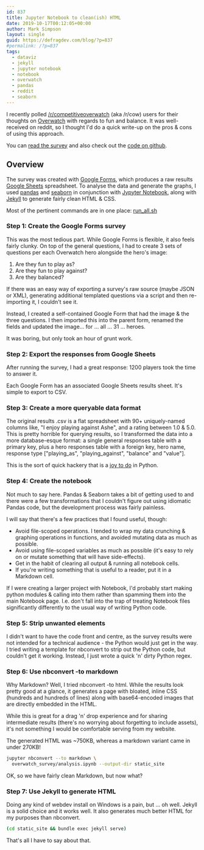 ```yaml
---
id: 837
title: Jupyter Notebook to clean(ish) HTML
date: 2019-10-17T00:12:05+00:00
author: Mark Simpson
layout: single
guid: https://defragdev.com/blog/?p=837
#permalink: /?p=837
tags:
  - dataviz
  - jekyll
  - jupyter notebook
  - notebook
  - overwatch
  - pandas
  - reddit
  - seaborn
---
```

I recently polled [/r/competitiveoverwatch](https://reddit.com/r/competitiveoverwatch) (aka /r/cow) users for their thoughts on [Overwatch](https://playoverwatch.com/en-gb/) with regards to fun and balance. It was well-received on reddit, so I thought I'd do a quick write-up on the pros & cons of using this approach.

You can [read the survey](https://defragdev.com/overwatch_surveys/2019_09/) and also check out the [code on github](https://github.com/marksimpson82/overwatch_survey).

## Overview

The survey was created with [Google Forms](https://www.google.com/forms/about/), which produces a raw results [Google Sheets](https://www.google.com/sheets/about/) spreadsheet. To analyse the data and generate the graphs, I used [pandas](https://pandas.pydata.org/) and [seaborn](https://seaborn.pydata.org/) in conjunction with [Jypyter Notebook](https://jupyter.org/), along with [Jekyll](https://jekyllrb.com/) to generate fairly clean HTML & CSS.

Most of the pertinent commands are in one place: [run_all.sh](https://github.com/marksimpson82/overwatch_survey/blob/master/run_all.sh)

### Step 1: Create the Google Forms survey

This was the most tedious part. While Google Forms is flexible, it also feels fairly clunky. On top of the general questions, I had to create 3 sets of questions per each Overwatch hero alongside the hero's image:

  1. Are they fun to play as?
  2. Are they fun to play against?
  3. Are they balanced?

If there was an easy way of exporting a survey's raw source (maybe JSON or XML), generating additional templated questions via a script and then re-importing it, I couldn't see it.

Instead, I created a self-contained Google Form that had the image & the three questions. I then imported this into the parent form, renamed the fields and updated the image... for ... all ... 31 ... heroes.

It was boring, but only took an hour of grunt work.

### Step 2: Export the responses from Google Sheets

After running the survey, I had a great response: 1200 players took the time to answer it.

Each Google Form has an associated Google Sheets results sheet. It's simple to export to CSV.

### Step 3: Create a more queryable data format

The original results .csv is a flat spreadsheet with 90+ uniquely-named columns like, "<span data-sheets-value="{&quot;1&quot;:2,&quot;2&quot;:&quot;I enjoy playing against Ashe&quot;}">I enjoy playing against Ashe</span>", and a rating between 1.0 & 5.0. This is pretty horrible for querying results, so I transformed the data into a more database-esque format: a single general responses table with a primary key, plus a hero responses table with a foreign key, hero name, response type ["playing\_as", "playing\_against", "balance" and "value"].

This is the sort of quick hackery that is a [joy to do](https://github.com/marksimpson82/overwatch_survey/blob/master/overwatch_survey/split_into_tables.py) in Python.

### Step 4: Create the notebook

Not much to say here. Pandas & Seaborn takes a bit of getting used to and there were a few transformations that I couldn't figure out using idiomatic Pandas code, but the development process was fairly painless.

I will say that there's a few practices that I found useful, though:

  * Avoid file-scoped operations. I tended to wrap my data crunching & graphing operations in functions, and avoided mutating data as much as possible.
  * Avoid using file-scoped variables as much as possible (it's easy to rely on or mutate something that will have side-effects).
  * Get in the habit of clearing all output & running all notebook cells.
  * If you're writing something that is useful to a reader, put it in a Markdown cell.

If I were creating a larger project with Notebook, I'd probably start making python modules & calling into them rather than spamming them into the main Notebook page. I.e. don't fall into the trap of treating Notebook files significantly differently to the usual way of writing Python code.

### Step 5: Strip unwanted elements

I didn't want to have the code front and centre, as the survey results were not intended for a technical audience - the Python would just get in the way. I tried writing a template for nbconvert to strip out the Python code, but couldn't get it working. Instead, I just wrote a quick 'n' dirty Python regex.

### Step 6: Use nbconvert -to markdown

Why Markdown? Well, I tried nbconvert -to html. While the results look pretty good at a glance, it generates a page with bloated, inline CSS (hundreds and hundreds of lines) along with base64-encoded images that are directly embedded in the HTML.

While this is great for a drag 'n' drop experience and for sharing intermediate results (there's no worrying about forgetting to include assets), it's not something I would be comfortable serving from my website.

The generated HTML was ~750KB, whereas a markdown variant came in under 270KB!

```bash
jupyter nbconvert --to markdown \
  overwatch_survey/analysis.ipynb --output-dir static_site
```

OK, so we have fairly clean Markdown, but now what?

### Step 7: Use Jekyll to generate HTML

Doing any kind of webdev install on Windows is a pain, but ... oh well. Jekyll is a solid choice and it works well. It also generates much better HTML for my purposes than nbconvert.<span class="pl-s"><span class="pl-pds"><br /> </span></span>

```bash
(cd static_site && bundle exec jekyll serve)
```

That's all I have to say about that.
